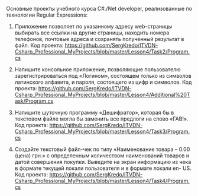 Основные проекты учебного курса C#./Net developer, реализованные по технологии Regular Expressions:

1. Приложение позволяет по указанному адресу web-страницы выбирать все ссылки на другие страницы, находить номера телефонов, почтовые адреса и сохранять полученный результат в файл. 
Код проекта: https://github.com/SergKredo/ITVDN-Csharp_Professional_MyProjects/blob/master/Lesson4/Task2/Program.cs

2. Напишите консольное приложение, позволяющие пользователю зарегистрироваться под
«Логином», состоящем только из символов латинского алфавита, и пароля, состоящего из
цифр и символов.
Код проекта: https://github.com/SergKredo/ITVDN-Csharp_Professional_MyProjects/blob/master/Lesson4/Additional%20Task/Program.cs

3. Напишите шуточную программу «Дешифратор», которая бы в текстовом файле могла бы
    заменить все предлоги на слово «ГАВ!».
Код проекта: https://github.com/SergKredo/ITVDN-Csharp_Professional_MyProjects/blob/master/Lesson4/Task3/Program.cs

4. Создайте текстовый файл-чек по типу «Наименование товара – 0.00 (цена) грн.» с
определенным количеством наименований товаров и датой совершения покупки. Выведите на
экран информацию из чека в формате текущей локали пользователя и в формате локали en-
US.
Код проекта: https://github.com/SergKredo/ITVDN-Csharp_Professional_MyProjects/blob/master/Lesson4/Task4/Program.cs
